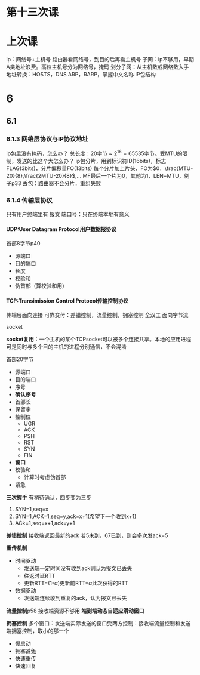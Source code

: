 # 第十三次课

# 上次课
ip：网络号+主机号
路由器看网络号，到目的后再看主机号
子网：ip不够用，早期A类地址浪费。高位主机号分为网络号，掩码
划分子网：从主机数或网络数入手
地址转换：HOSTS，DNS
ARP，RARP，掌握中文名称
IP包结构

# 6
## 6.1
### 6.1.3 网络层协议与IP协议地址

ip包里没有掩码，怎么办？
总长度：20字节 ~ $2^{16}=65535$字节。受MTU的限制，发送的比这个大怎么办？
ip包分片，用到标识符ID(16bits)，标志FLAG(3bits)，分片偏移量FO(13bits)
每个分片加上片头，FO为$0，\frac{MTU-20}{8},\frac{2MTU-20}{8}$,...
MF最后一个片为0，其他为1，LEN=MTU，例子p33
丢包：路由器不会分片，重组失败

### 6.1.4 传输层协议

只有用户终端里有
报文
端口号：只在终端本地有意义

#### UDP:User Datagram Protocol用户数据报协议
首部8字节p40
- 源端口
- 目的端口
- 长度
- 校验和
- 伪首部（算校验和用）

#### TCP:Transimission Control Protocol传输控制协议
传输层面向连接
可靠交付：差错控制，流量控制，拥塞控制
全双工
面向字节流

socket

**socket复用**：一个主机的某个TCPsocket可以被多个连接共享。本地的应用进程可是同时与多个目的主机的进程分别通信，不会混淆

首部20字节
- 源端口
- 目的端口
- 序号
- **确认序号**
- 首部长
- 保留字
- 控制位
  - UGR
  - ACK
  - PSH
  - RST
  - SYN
  - FIN
- **窗口**
- 校验和
  - 计算时考虑伪首部
- 紧急

**三次握手**
有稍待确认，四步变为三步
1. SYN=1,seq=x
2. SYN=1,ACK=1,seq=y,ack=x+1(希望下一个收到x+1)
3. ACk=1,seq=x+1,ack=y+1

**差错控制**
接收端返回最新的ack
若5未到，67已到，则会多次发ack=5

**重传机制**
- 时间驱动
  - 发送端一定时间没有收到ack则认为报文已丢失
  - 往返时延RTT
  - 更新RTT=(1-$\alpha$)更新前RTT+$\alpha$此次获得的RTT
- 数据驱动
  - 发送端连续收到重复的ack，认为报文已丢失

**流量控制**p58
接收端资源不够用
**端到端动态自适应滑动窗口**

**拥塞控制**
多个窗口：发送端实际发送的窗口受两方控制：接收端流量控制和发送端拥塞控制，取小的那一个
- 慢启动
- 拥塞避免
- 快速重传
- 快速回复
